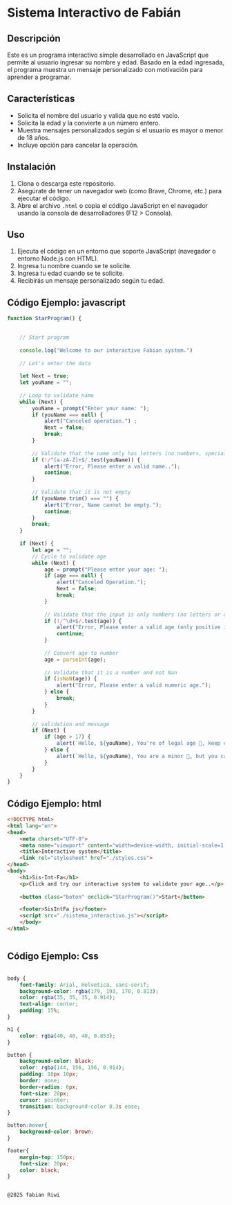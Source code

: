 # Sistema Interactivo de Fabián

## Descripción
Este es un programa interactivo simple desarrollado en JavaScript que permite al usuario ingresar su nombre y edad. Basado en la edad ingresada, el programa muestra un mensaje personalizado con motivación para aprender a programar.

## Características
- Solicita el nombre del usuario y valida que no esté vacío.
- Solicita la edad y la convierte a un número entero.
- Muestra mensajes personalizados según si el usuario es mayor o menor de 18 años.
- Incluye opción para cancelar la operación.

## Instalación
1. Clona o descarga este repositorio.
2. Asegúrate de tener un navegador web (como Brave, Chrome, etc.) para ejecutar el código.
3. Abre el archivo `.html` o copia el código JavaScript en el navegador usando la consola de desarrolladores (F12 > Consola).

## Uso
1. Ejecuta el código en un entorno que soporte JavaScript (navegador o entorno Node.js con HTML).
2. Ingresa tu nombre cuando se te solicite.
3. Ingresa tu edad cuando se te solicite.
4. Recibirás un mensaje personalizado según tu edad.

## Código Ejemplo: javascript
```javascript
function StarProgram() {

    
    // Start program
    
    console.log("Welcome to our interactive Fabian system.")
    
    // Let's enter the data
    
    let Next = true;
    let youName = "";
    
    // Loop to validate name
    while (Next) {
        youName = prompt("Enter your name: ");
        if (youName === null) {
            alert("Canceled operation.") ;
            Next = false;
            break;
        }
        
        // Validate that the name only has letters (no numbers, special characters, or spaces)
        if (!/^[a-zA-Z]+$/.test(youName)) {
            alert("Error, Please enter a valid name..");
            continue;
        }
        
        // Validate that it is not empty 
        if (youName.trim() === "") {
            alert("Error, Name cannot be empty.");
            continue;
        }
        break; 
    }
    
    if (Next) {
        let age = "";
        // Cycle to validate age
        while (Next) {
            age = prompt("Please enter your age: ");
            if (age === null) {
                alert("Canceled Operation.");
                Next = false;
                break;
            }
            
            // Validate that the input is only numbers (no letters or other characters)
            if (!/^\d+$/.test(age)) {
                alert("Error, Please enter a valid age (only positive integers.)) ")
                continue;
            }
            
            // Convert age to number
            age = parseInt(age);
            
            // Validate that it is a number and not Nan
            if (isNaN(age)) {
                alert("Error, Please enter a valid numeric age.");
            } else {
                break;
            }
        }
        
        // validation and message
        if (Next) {
            if (age > 17) {
                alert(`Hello, ${youName}, You're of legal age 🧔, keep coding and get ready to be one of the best in programming 🔥💻`);
            } else {
                alert(`Hello, ${youName}, You are a minor 🧒, but you can continue coding and learning much more 💻⚡`);
            }
        }
    }
}

```
## Código Ejemplo: html
```html
<!DOCTYPE html>
<html lang="en">
<head>
    <meta charset="UTF-8">
    <meta name="viewport" content="width=device-width, initial-scale=1.0">
    <title>Interactive system</title>
    <link rel="stylesheet" href="./styles.css">
</head>
<body>
    <h1>Sis-Int-Fa</h1>
    <p>Click and try our interactive system to validate your age..</p>
    
    <button class="boton" onclick="StarProgram()">Start</button>

    <footer>SisIntFa js</footer>
    <script src="./sistema_interactivo.js"></script>
    </body>
</html> 



```
## Código Ejemplo: Css
```Css

body {
    font-family: Arial, Helvetica, sans-serif;
    background-color: rgba(179, 193, 170, 0.813);
    color: rgba(35, 35, 35, 0.914);
    text-align: center;
    padding: 15%;
}

h1 {
    color: rgba(40, 40, 40, 0.853);
}

button {
    background-color: black;
    color: rgba(144, 156, 156, 0.914);
    padding: 10px 10px;
    border: none;
    border-radius: 6px;
    font-size: 20px;
    cursor: pointer;
    transition: background-color 0.3s ease;
}

button:hover{
    background-color: brown;
}

footer{
    margin-top: 150px;
    font-size: 20px;
    color: black;
}


```

                                                                                      @2025 fabian Riwi
